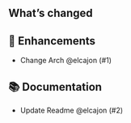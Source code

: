 ## What’s changed
## 🚀 Enhancements

- Change Arch @elcajon (#1)

## 📚 Documentation

- Update Readme @elcajon (#2)
